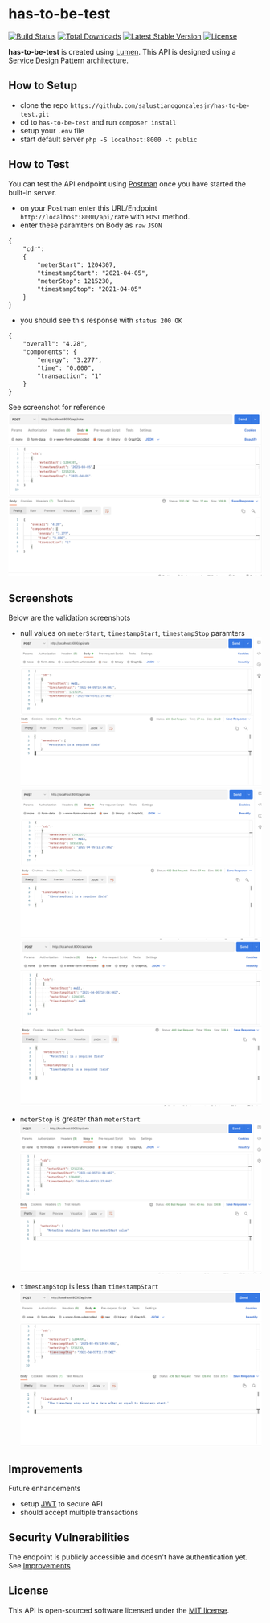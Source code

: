 # has-to-be-test

[![Build Status](https://travis-ci.org/laravel/lumen-framework.svg)](https://travis-ci.org/laravel/lumen-framework)
[![Total Downloads](https://img.shields.io/packagist/dt/laravel/framework)](https://packagist.org/packages/laravel/lumen-framework)
[![Latest Stable Version](https://img.shields.io/packagist/v/laravel/framework)](https://packagist.org/packages/laravel/lumen-framework)
[![License](https://img.shields.io/packagist/l/laravel/framework)](https://packagist.org/packages/laravel/lumen-framework)

**has-to-be-test** is created using [Lumen](https://lumen.laravel.com/docs). This API is designed using a [Service Design](https://blackdeerdev.com/laravel-services-pattern/) Pattern architecture.

## How to Setup
- clone the repo `https://github.com/salustianogonzalesjr/has-to-be-test.git`
- cd to `has-to-be-test` and run `composer install`
- setup your `.env` file
- start default server `php -S localhost:8000 -t public`

## How to Test
You can test the API endpoint using [Postman](https://www.postman.com/downloads/) once you have started the built-in server.

- on your Postman enter this URL/Endpoint `http://localhost:8000/api/rate` with `POST` method.
- enter these paramters on Body as `raw` `JSON`  
```
{
    "cdr": 
    { 
        "meterStart": 1204307, 
        "timestampStart": "2021-04-05",
        "meterStop": 1215230,
        "timestampStop": "2021-04-05" 
    }
}
```
- you should see this response with `status 200 OK`
```
{
    "overall": "4.28",
    "components": {
        "energy": "3.277",
        "time": "0.000",
        "transaction": "1"
    }
}
```
See screenshot for reference
![Screenshot](success.png)

## Screenshots
Below are the validation screenshots
- null values on `meterStart`, `timestampStart`, `timestampStop` paramters
![Screenshot](validation_2.png)
![Screenshot](validation_3.png)
![Screenshot](validation_1.png)

- `meterStop` is greater than `meterStart`
![Screenshot](validation_4.png)

- `timestampStop` is less than `timestampStart`
![Screenshot](validation_5.png)

## Improvements
Future enhancements 
- setup [JWT](https://jwt.io/) to secure API
- should accept multiple transactions

## Security Vulnerabilities

The endpoint is publicly accessible and doesn't have authentication yet. See [Improvements](https://github.com/salustianogonzalesjr/has-to-be-test#improvements)
## License

This API is open-sourced software licensed under the [MIT license](https://opensource.org/licenses/MIT).



